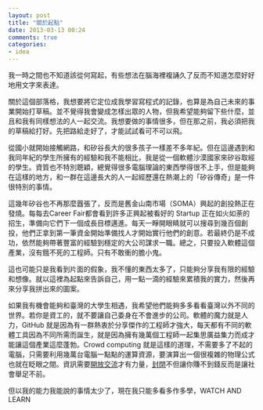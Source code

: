```yaml
---
layout: post
title: "關於起點"
date: 2013-03-13 00:24
comments: true
categories:
- idea
---
```

我一時之間也不知道該從何寫起，有些想法在腦海裡複誦久了反而不知道怎麼好好地用文字來表達。

關於這個部落格，我想要將它定位成我學習寫程式的記錄，也算是為自己未來的事業開始打草稿。並不覺得我會變成怎樣出眾的人物，但我希望能夠留下些什麼，並且和我有同樣想法的人一起交流。我想要做的事情很多，但在那之前，我必須把我的草稿給打好。先把路給走好了，才能試試看可不可以飛。

從國小就開始接觸網路，和矽谷長大的很多孩子一樣差不多年紀。但在這邊遇到和我同年紀的學生所擁有的經驗和我不能相比，我是從一個軟體沙漠國家來矽谷取經的學生。資質也不特別聰穎，總覺得很多電腦理論的東西學得很不上手，但是能夠在這樣的地方，和一群在這邊長大的人一起經歷還在熱潮上的「矽谷傳奇」是一件很特別的事情。

這幾年矽谷也不再那麼囂張了，反而是舊金山南市場（SOMA）興起的創投熱正在發燒。每每去Career Fair都會看到許多正興起被看好的 Startup 正在如火如荼的招生，準備向它們下一個成長目標邁進。每天一睜開眼睛就可以搜尋到幾百個創投，他們正拿到第一筆資金開始準備找人才開始實行他們的創意。若最終仍是不成功，依然能夠帶著豐富的經驗到穩定的大公司謀求一職。總之，只要投入軟體這個產業，沒有餓不死的工程師。只有不敢衝的膽小鬼。

這也可能只是我看到片面的假象，我不懂的東西太多了，只能夠分享我有限的經驗和想像。就以這裡為起點來告訴自己，用一點一滴的經驗來累積我的實力，然後再來分享我拼出來的圖案。

如果我有機會能夠和臺灣的大學生相遇，我希望他們能夠多多看看臺灣以外不同的世界。若你是資工的，就不要讓自己委身在不會進步的公司。軟體的魔力就是人力，GitHub 就是因為有一群熱衷於分享傑作的工程師才強大，每天都有不同的軟體工具因為不同所需而誕生，就是因為擁有幾萬個工程師一起集思廣益集力而成才能讓這個產業這麼蓬勃。Crowd computing 就是這樣的道理，不需要多了不起的電腦，只需要利用幾萬台電腦一點點的運算資源，要演算出一個很複雜的物理公式也就在眨眼之間。資訊需要[開放交流](http://g0v.tw/)才有力量，[封閉](http://mmdays.com/2012/11/15/%E5%92%8C%E4%BA%BA%E6%B0%91%E5%81%9A%E6%9C%8B%E5%8F%8B%E7%9C%9F%E7%9A%84%E9%80%99%E9%BA%BC%E9%9B%A3%EF%BC%9F%E6%B0%91%E9%96%93%E5%AF%A6%E5%83%B9%E7%99%BB%E9%8C%84%E7%B6%B2%E7%9A%84%E5%93%80%E6%AD%8C/)不但讓你賺不到錢反而是讓社會舉足不前。

但以我的能力我能說的事情太少了，現在我只能多看多作多學，WATCH AND LEARN